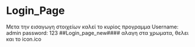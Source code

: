 # Login_Page
Μετα την εισαγωγη στοιχείων καλεί το κυρίος προγραμμα
Username: admin
password: 123
##Login_page_new####
αλαγη στα χρωματα, θελει και το icon.ico
